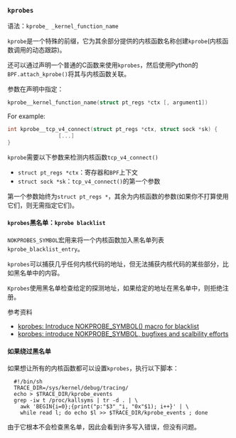 ### `kprobes`

语法：`kprobe_ _kernel_function_name`

`kprobe`是一个特殊的前缀，它为其余部分提供的内核函数名称创建`kprobe`(内核函数调用的动态跟踪)。

还可以通过声明一个普通的C函数来使用`kprobes`，然后使用Python的`BPF.attach_kprobe()`将其与内核函数关联。

参数在声明中指定：

```c
kprobe__kernel_function_name(struct pt_regs *ctx [, argument1])
```

For example:

```c
int kprobe__tcp_v4_connect(struct pt_regs *ctx, struct sock *sk) {
				[...]
}
```

`kprobe`需要以下参数来检测内核函数`tcp_v4_connect()`

- `struct pt_regs *ctx`：寄存器和`BPF`上下文
- `struct sock *sk`：`tcp_v4_connect()`的第一个参数

第一个参数始终为`struct pt_regs *`，其余为内核函数的参数(如果你不打算使用它们，则无需指定它们)。



#### `kprobes`黑名单：`kprobe blacklist`

`NOKPROBES_SYMBOL`宏用来将一个内核函数加入黑名单列表`kprobe_blacklist_entry`。

`kprobes`可以捕获几乎任何内核代码的地址，但无法捕获内核代码的某些部分，比如黑名单中的内容。

`Kprobes`使用黑名单检查给定的探测地址，如果给定的地址在黑名单中，则拒绝注册。

参考资料

- [kprobes: Introduce NOKPROBE_SYMBOL() macro for blacklist](https://lore.kernel.org/patchwork/patch/424335/)
- [kprobes: introduce NOKPROBE_SYMBOL, bugfixes and scalbility efforts](https://lwn.net/Articles/588619/)

#### 如果绕过黑名单

如果想让所有的内核函数都可以设置`kprobes`，执行以下脚本：

```shell
  #!/bin/sh
  TRACE_DIR=/sys/kernel/debug/tracing/
  echo > $TRACE_DIR/kprobe_events
  grep -iw t /proc/kallsyms | tr -d . | \
    awk 'BEGIN{i=0};{print("p:"$3"_"i, "0x"$1); i++}' | \
    while read l; do echo $l >> $TRACE_DIR/kprobe_events ; done
```

由于它根本不会检查黑名单，因此会看到许多写入错误，但没有问题。

